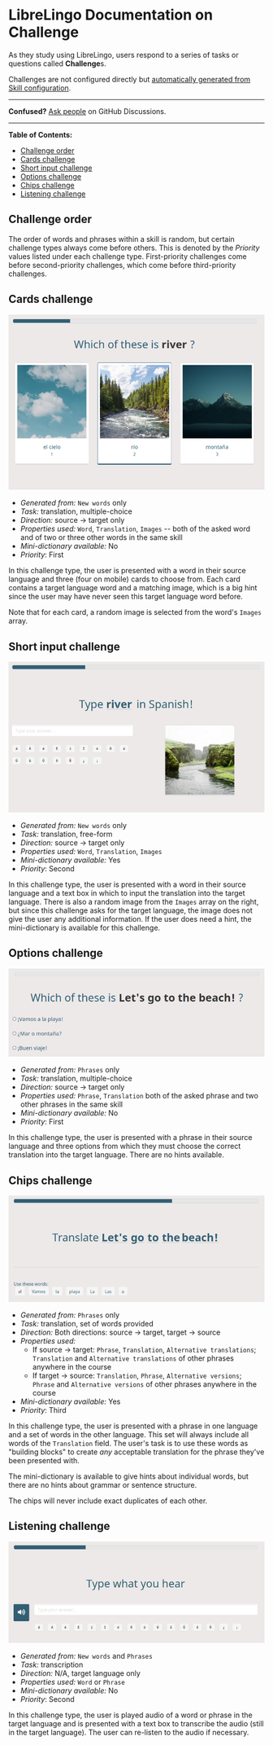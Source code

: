 # LibreLingo Documentation on Challenge

As they study using LibreLingo, users respond to a series of tasks or questions called **Challenge**s.

Challenges are not configured directly but [automatically generated from Skill configuration](skill.md#how-skills-are-taught-to-the-user).

---

**Confused?**
[Ask people](https://github.com/LibreLingo/LibreLingo/discussions) on GitHub Discussions.

---

**Table of Contents:**
- [Challenge order](#challenge-order)
- [Cards challenge](#cards-challenge)
- [Short input challenge](#short-input-challenge)
- [Options challenge](#options-challenge)
- [Chips challenge](#chips-challenge)
- [Listening challenge](#listening-challenge)

## Challenge order

The order of words and phrases within a skill is random, but certain challenge types always come before others. This is denoted by the *Priority* values listed under each challenge type. First-priority challenges come before second-priority challenges, which come before third-priority challenges.

## Cards challenge

![Text asks the user: which of these is "river"? Below this heading are three cards. Each card contains a Spanish word and a corresponding image. In the center, the correct choice (río) is selected.](/docs/screenshots/cards-challenge.png)

- *Generated from:* `New words` only
- *Task:* translation, multiple-choice
- *Direction:* source -> target only
- *Properties used:* `Word`, `Translation`, `Images` -- both of the asked word and of two or three other words in the same skill
- *Mini-dictionary available:* No
- *Priority*: First

In this challenge type, the user is presented with a word in their source language and three (four on mobile) cards to choose from. Each card contains a target language word and a matching image, which is a big hint since the user may have never seen this target language word before.

Note that for each card, a random image is selected from the word's `Images` array.

## Short input challenge

![Text asks the user to type the word "river" in Spanish. Below this heading is a text box and a set of buttons to insert Spanish-specific characters. At right is an image of a river.](/docs/screenshots/short-input-challenge.png)

- *Generated from:* `New words` only
- *Task:* translation, free-form
- *Direction:* source -> target only
- *Properties used:* `Word`, `Translation`, `Images`
- *Mini-dictionary available:* Yes
- *Priority*: Second

In this challenge type, the user is presented with a word in their source language and a text box in which to input the translation into the target language. There is also a random image from the `Images` array on the right, but since this challenge asks for the target language, the image does not give the user any additional information. If the user does need a hint, the mini-dictionary is available for this challenge.

## Options challenge

![Text asks the user which one of the options is \"Let's go to the beach!\". Below this question are three Spanish sentences with radio buttons to their left.](/docs/screenshots/options-challenge.png)

- *Generated from:* `Phrases` only
- *Task:* translation, multiple-choice
- *Direction:* source -> target only
- *Properties used:* `Phrase`, `Translation` both of the asked phrase and two other phrases in the same skill
- *Mini-dictionary available:* No
- *Priority*: First

In this challenge type, the user is presented with a phrase in their source language and three options from which they must choose the correct translation into the target language. There are no hints available.

## Chips challenge

![Text instructs the user to translate the phrase "Let's go to the beach!". At the bottom of the image, there is a group of draggable Spanish words.](/docs/screenshots/chips-challenge.png)

- *Generated from:* `Phrases` only
- *Task:* translation, set of words provided
- *Direction:* Both directions: source -> target, target -> source
- *Properties used:*
  - If source -> target: `Phrase`, `Translation`, `Alternative translations`; `Translation` and `Alternative translations` of other phrases anywhere in the course
  - If target -> source: `Translation`, `Phrase`, `Alternative versions`; `Phrase` and `Alternative versions` of other phrases anywhere in the course
- *Mini-dictionary available:* Yes
- *Priority*: Third

In this challenge type, the user is presented with a phrase in one language and a set of words in the other language. This set will always include all words of the `Translation` field. The user's task is to use these words as "building blocks" to create *any* acceptable translation for the phrase they've been presented with.

The mini-dictionary is available to give hints about individual words, but there are no hints about grammar or sentence structure.

The chips will never include exact duplicates of each other.

## Listening challenge

![Text instructs the user: "Type what you hear". Below this heading is a text box and a set of buttons to insert Spanish-specific characters.](/docs/screenshots/listening-challenge.png)

- *Generated from:* `New words` and `Phrases`
- *Task:* transcription
- *Direction:* N/A, target language only
- *Properties used:* `Word` or `Phrase`
- *Mini-dictionary available:* No
- *Priority*: Second

In this challenge type, the user is played audio of a word or phrase in the target language and is presented with a text box to transcribe the audio (still in the target language). The user can re-listen to the audio if necessary.
